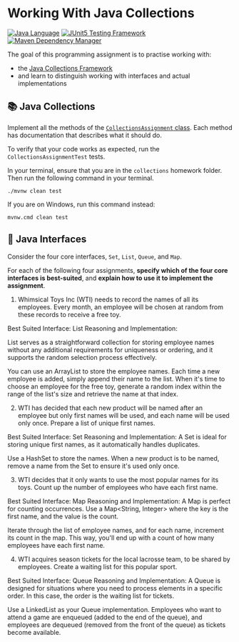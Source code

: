 # Working With Java Collections

[![Java Language](https://img.shields.io/badge/PLATFORM-OpenJDK-3A75B0.svg?style=for-the-badge)][1]
[![JUnit5 Testing Framework](https://img.shields.io/badge/testing%20framework-JUnit5-26A162.svg?style=for-the-badge)][4]
[![Maven Dependency Manager](https://img.shields.io/badge/dependency%20manager-Maven-AA215A.svg?style=for-the-badge)][5]

The goal of this programming assignment is to practise working with:
- the [Java Collections Framework][2]
- and learn to distinguish working with interfaces and actual implementations

## :books: Java Collections

Implement all the methods of the [`CollectionsAssignment` class][3]. 
Each method has documentation that describes what it should do.

To verify that your code works as expected, run the `CollectionsAssignmentTest` tests.

In your terminal, ensure that you are in the `collections` homework folder.
Then run the following command in your terminal.

```shell
./mvnw clean test
```

If you are on Windows, run this command instead:

```shell
mvnw.cmd clean test
```

## :pushpin: Java Interfaces

Consider the four core interfaces, `Set`, `List`, `Queue`, and `Map`.

For each of the following four assignments, **specify which of the four core interfaces is best-suited**, and **explain how to use it to implement the assignment**.

1. Whimsical Toys Inc (WTI) needs to record the names of all its employees. Every month, an employee will be chosen at random from these records to receive a free toy.

Best Suited Interface: List
Reasoning and Implementation:

List serves as a straightforward collection for storing employee names without any additional requirements for uniqueness or ordering, and it supports the random selection process effectively.

You can use an ArrayList<String> to store the employee names. Each time a new employee is added, simply append their name to the list.
When it's time to choose an employee for the free toy, generate a random index within the range of the list's size and retrieve the name at that index.

2. WTI has decided that each new product will be named after an employee but only first names will be used, and each name will be used only once. Prepare a list of unique first names.

Best Suited Interface: Set
Reasoning and Implementation:
A Set is ideal for storing unique first names, as it automatically handles duplicates.

Use a HashSet to store the names. When a new product is to be named, remove a name from the Set to ensure it's used only once.

3. WTI decides that it only wants to use the most popular names for its toys. Count up the number of employees who have each first name.

Best Suited Interface: Map
Reasoning and Implementation:
A Map is perfect for counting occurrences. Use a Map<String, Integer> where the key is the first name, and the value is the count.

Iterate through the list of employee names, and for each name, increment its count in the map. This way, you'll end up with a count of how many employees have each first name.

4. WTI acquires season tickets for the local lacrosse team, to be shared by employees. Create a waiting list for this popular sport.

Best Suited Interface: Queue
Reasoning and Implementation:
A Queue is designed for situations where you need to process elements in a specific order. In this case, the order is the waiting list for tickets.

Use a LinkedList as your Queue implementation. Employees who want to attend a game are enqueued (added to the end of the queue), and employees are dequeued (removed from the front of the queue) as tickets become available.


[1]: https://docs.oracle.com/javase/17/docs/api/index.html
[2]: https://docs.oracle.com/javase/tutorial/collections/intro/index.html
[3]: https://github.com/cbfacademy/intro-to-java-course/blob/main/homework/collections/src/main/java/com/cbfacademy/CollectionsAssignment.java
[4]: https://junit.org/junit5/
[5]: https://maven.apache.org/